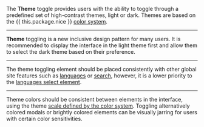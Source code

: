 The **Theme** toggle provides users with the ability to toggle through a predefined set of high-contrast themes, light or dark. Themes are based on the {{ this.package.nice }} [color system](color).

---

**Theme** toggling is a new inclusive design pattern for many users. It is recommended to display the interface in the light theme first and allow them to select the dark theme based on their preference.

---

The theme toggling element should be placed consistently with other global site features such as [languages](languages) or [search](search), however, it is a lower priority to the [languages select element](languages#languages-select-element).

---

Theme colors should be consistent between elements in the interface, using the theme [scale defined by the color system](color#base-scale). Toggling alternatively colored modals or brightly colored elements can be visually jarring for users with certain color sensitivities.
